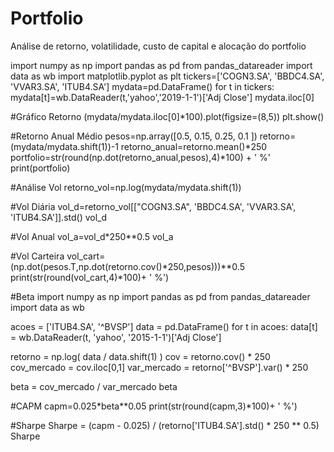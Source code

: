 # Portfolio
Análise de retorno, volatilidade, custo de capital e alocação do portfolio


import numpy as np
import pandas as pd
from pandas_datareader import data as wb
import matplotlib.pyplot as plt
tickers=['COGN3.SA', 'BBDC4.SA', 'VVAR3.SA', 'ITUB4.SA']
mydata=pd.DataFrame()
for t in tickers:
mydata[t]=wb.DataReader(t,'yahoo','2019-1-1')['Adj Close']
mydata.iloc[0]

#Gráfico Retorno
(mydata/mydata.iloc[0]*100).plot(figsize=(8,5))
plt.show()

#Retorno Anual Médio
pesos=np.array([0.5, 0.15, 0.25, 0.1 ])
retorno=(mydata/mydata.shift(1))-1
retorno_anual=retorno.mean()*250
portfolio=str(round(np.dot(retorno_anual,pesos),4)*100) + ' %'
print(portfolio)

#Análise Vol
retorno_vol=np.log(mydata/mydata.shift(1))

#Vol Diária
vol_d=retorno_vol[["COGN3.SA", 'BBDC4.SA', 'VVAR3.SA', 'ITUB4.SA']].std()
vol_d

#Vol Anual
vol_a=vol_d*250**0.5
vol_a

#Vol Carteira
vol_cart=(np.dot(pesos.T,np.dot(retorno.cov()*250,pesos)))**0.5
print(str(round(vol_cart,4)*100)+ ' %')

#Beta
import numpy as np
import pandas as pd
from pandas_datareader import data as wb

acoes = ['ITUB4.SA', '^BVSP']
data = pd.DataFrame()
for t in acoes:
data[t] = wb.DataReader(t, 'yahoo', '2015-1-1')['Adj Close']

retorno = np.log( data / data.shift(1) )
cov = retorno.cov() * 250
cov_mercado = cov.iloc[0,1]
var_mercado = retorno['^BVSP'].var() * 250

beta = cov_mercado / var_mercado
beta

#CAPM
capm=0.025*beta**0.05
print(str(round(capm,3)*100)+ ' %')

#Sharpe
Sharpe = (capm - 0.025) / (retorno['ITUB4.SA'].std() * 250 ** 0.5)
Sharpe
